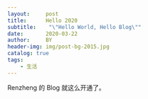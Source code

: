 ```yaml
---
layout:     post
title:      Hello 2020
subtitle:    "\"Hello World, Hello Blog\""
date:       2020-03-22
author:     BY
header-img: img/post-bg-2015.jpg
catalog: true
tags:
    - 生活
---
```


Renzheng 的 Blog 就这么开通了。


